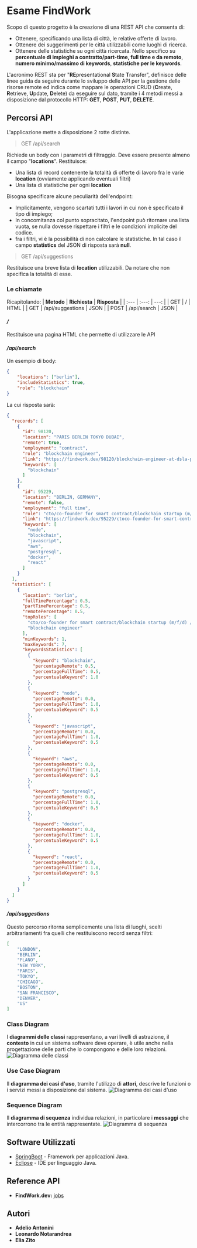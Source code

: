 # Esame FindWork

Scopo di questo progetto è la creazione di una REST API che consenta di:

* Ottenere, specificando una lista di città, le relative offerte di lavoro.
* Ottenere dei suggerimenti per le città utilizzabili come luoghi di ricerca.
* Ottenere delle statistiche su ogni città ricercata. Nello specifico su **percentuale di impieghi a contratto/part-time, full time e da remoto**, **numero minimo/massimo di keywords**, **statistiche per le keywords**.

L'acronimo REST sta per "**RE**presentational **S**tate **T**ransfer",  definisce delle linee guida da seguire durante lo sviluppo delle API per la gestione delle risorse remote ed indica come mappare le operazioni CRUD (**C**reate, **R**etrieve, **U**pdate, **D**elete) da eseguire sul dato, tramite i 4 metodi messi a disposizione dal protocollo HTTP: **GET**, **POST**, **PUT**, **DELETE**.

## Percorsi API
L'applicazione mette a disposizione 2 rotte distinte.

>GET /api/search

Richiede un body con i parametri di filtraggio. Deve essere presente almeno il campo "**locations**". Restituisce: 
* Una lista di record contenente la totalità di offerte di lavoro fra le varie **location** (ovviamente applicando eventuali filtri)
* Una lista di statistiche per ogni **location**

Bisogna specificare alcune peculiarità dell'endpoint:
* Implicitamente, vengono scartati tutti i lavori in cui non è specificato il tipo di impiego;
* In concomitanza col punto sopracitato, l'endpoint può ritornare una lista vuota, se nulla dovesse rispettare i filtri e le condizioni implicite del codice.
* fra i filtri, vi è la possibilità di non calcolare le statistiche. In tal caso il campo **statistics** del JSON di risposta sarà **null**.

>GET /api/suggestions

Restituisce una breve lista di **location** utilizzabili. Da notare che non specifica la totalità di esse.

### Le chiamate
Ricapitolando:
| **Metodo** | **Richiesta** | **Risposta** |
| :--- | :---: | ---: |
| GET	| /					| HTML |
| GET   | /api/suggestions	| JSON |
| POST  | /api/search		| JSON |

#### */*
Restituisce una pagina HTML che permette di utilizzare le API

#### */api/search*
Un esempio di body:
```json
{
	"locations": ["berlin"],
	"includeStatistics": true,
	"role": "blockchain"
}
```
La cui risposta sarà:
```json
{
  "records": [
    {
      "id": 98120,
      "location": "PARIS BERLIN TOKYO DUBAI",
      "remote": true,
      "employment": "contract",
      "role": "blockchain engineer",
      "link": "https://findwork.dev/98120/blockchain-engineer-at-dsla-protocol",
      "keywords": [
        "blockchain"
      ]
    },
    {
      "id": 95229,
      "location": "BERLIN, GERMANY",
      "remote": false,
      "employment": "full time",
      "role": "cto/co-founder for smart contract/blockchain startup (m/f/d) // termz",
      "link": "https://findwork.dev/95229/ctoco-founder-for-smart-contractblockchain-startup-mfd-termz-at-termz",
      "keywords": [
        "node",
        "blockchain",
        "javascript",
        "aws",
        "postgresql",
        "docker",
        "react"
      ]
    }
  ],
  "statistics": [
    {
      "location": "berlin",
      "fullTimePercentage": 0.5,
      "partTimePercentage": 0.5,
      "remotePercentage": 0.5,
      "topRoles": [
        "cto/co-founder for smart contract/blockchain startup (m/f/d) // termz",
        "blockchain engineer"
      ],
      "minKeywords": 1,
      "maxKeywords": 7,
      "keywordsStatistics": [
        {
          "keyword": "blockchain",
          "percentageRemote": 0.5,
          "percentageFullTime": 0.5,
          "percentualeKeyword": 1.0
        },
        {
          "keyword": "node",
          "percentageRemote": 0.0,
          "percentageFullTime": 1.0,
          "percentualeKeyword": 0.5
        },
        {
          "keyword": "javascript",
          "percentageRemote": 0.0,
          "percentageFullTime": 1.0,
          "percentualeKeyword": 0.5
        },
        {
          "keyword": "aws",
          "percentageRemote": 0.0,
          "percentageFullTime": 1.0,
          "percentualeKeyword": 0.5
        },
        {
          "keyword": "postgresql",
          "percentageRemote": 0.0,
          "percentageFullTime": 1.0,
          "percentualeKeyword": 0.5
        },
        {
          "keyword": "docker",
          "percentageRemote": 0.0,
          "percentageFullTime": 1.0,
          "percentualeKeyword": 0.5
        },
        {
          "keyword": "react",
          "percentageRemote": 0.0,
          "percentageFullTime": 1.0,
          "percentualeKeyword": 0.5
        }
      ]
    }
  ]
}
```

#### */api/suggestions*
Questo percorso ritorna semplicemente una lista di luoghi, scelti arbitrariamenti fra quelli che restituiscono record senza filtri:
```json
[
	"LONDON",
	"BERLIN",
	"PLANO",
	"NEW YORK",
	"PARIS",
	"TOKYO",
	"CHICAGO",
	"BOSTON",
	"SAN FRANCISCO",
	"DENVER",
	"US"
]
```

### Class Diagram
I **diagrammi delle classi** rappresentano, a vari livelli di astrazione, il **contesto** in cui un sistema software deve operare, è utile anche nella progettazione delle parti che lo compongono e delle loro relazioni.
![Diagramma delle classi](https://github.com/adelioA/Programmazione-Oggetti/blob/master/uml/class-diagram.png)

### Use Case Diagram
Il **diagramma dei casi d'uso**, tramite l'utilizzo di **attori**, descrive le funzioni o i servizi messi a disposizione dal sistema.
![Diagramma dei casi d'uso](https://github.com/adelioA/Programmazione-Oggetti/blob/master/uml/use-cases.png)

### Sequence Diagram
Il **diagramma di sequenza** individua relazioni, in particolare i **messaggi** che intercorrono tra le entità rappresentate.
![Diagramma di sequenza](https://github.com/adelioA/Programmazione-Oggetti/blob/master/uml/sequence-diagram.png)

## Software Utilizzati
* [SpringBoot](https://spring.io/projects/spring-boot) - Framework per applicazioni Java.
* [Eclipse](https://www.eclipse.org/) - IDE per linguaggio Java.

## Reference API
* **FindWork.dev:** [jobs](https://findwork.dev/api/jobs)

## Autori
* **Adelio Antonini**
* **Leonardo Notarandrea**
* **Elia Zito**
